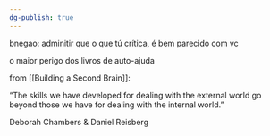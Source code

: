 ```yaml
---
dg-publish: true
---
```

bnegao: adminitir que o que tú crítica, é bem parecido com vc

o maior perigo dos livros de auto-ajuda

from [[Building a Second Brain]]:

> 
“The skills we have developed for dealing with the external world go beyond those we have for dealing with the internal world.”

Deborah Chambers & Daniel Reisberg
